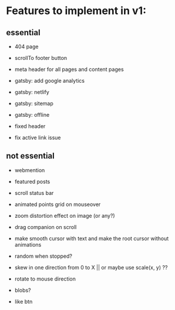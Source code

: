 # Features to implement in v1:

## essential

-   404 page
-   scrollTo footer button
-   meta header for all pages and content pages

-   gatsby: add google analytics
-   gatsby: netlify
-   gatsby: sitemap
-   gatsby: offline
-   fixed header
-   fix active link issue

## not essential

-   webmention
-   featured posts
-   scroll status bar
-   animated points grid on mouseover

-   zoom distortion effect on image (or any?)
-   drag companion on scroll
-   make smooth cursor with text and make the root cursor without animations
-   random when stopped?
-   skew in one direction from 0 to X || or maybe use scale(x, y) ??
-   rotate to mouse direction
-   blobs?
-   like btn
